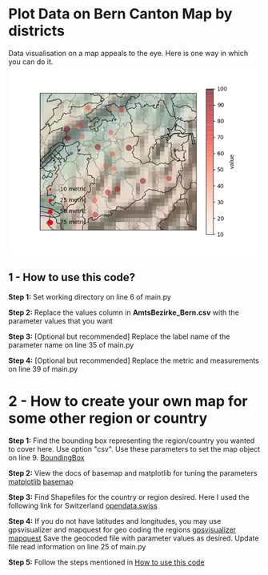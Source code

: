 # Plot Data on Bern Canton Map by districts
Data visualisation on a map appeals to the eye. Here is one way in which you can do it.
![Fig](figure_1.png?raw=true)

## 1 - How to use this code?
**Step 1:** Set working directory on line 6 of main.py

**Step 2:** Replace the values column in **AmtsBezirke_Bern.csv** with the parameter values that you want

**Step 3:** [Optional but recommended] Replace the label name of the parameter name on line 35 of main.py

**Step 4:** [Optional but recommended] Replace the metric and measurements on line 39 of main.py

# 2 - How to create your own map for some other region or country
**Step 1:** Find the bounding box representing the region/country you wanted to cover here. Use option "csv". Use these parameters to set the map object on line 9.
[BoundingBox](http://boundingbox.klokantech.com)


**Step 2:** View the docs of basemap and matplotlib for tuning the parameters
[matplotlib](https://matplotlib.org/api/)
[basemap](http://basemaptutorial.readthedocs.io/en/latest/)

**Step 3:** Find Shapefiles for the country or region desired. Here I used the following link for Switzerland
[opendata.swiss](https://opendata.swiss/en/dataset/swissboundaries3d-gemeindegrenzen1)

**Step 4:** If you do not have latitudes and longitudes, you may use gpsvisualizer and mapquest for geo coding the regions
[gpsvisualizer](http://www.gpsvisualizer.com/geocoder/)
[mapquest](https://developer.mapquest.com)
Save the geocoded file with parameter values as desired. Update file read information on line 25 of main.py

**Step 5:** Follow the steps mentioned in [How to use this code](#1---how-to-use-this-code)